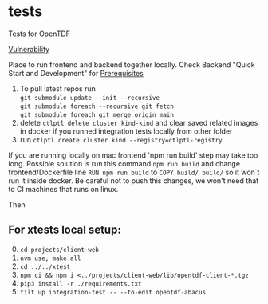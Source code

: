 # tests
Tests for OpenTDF

[Vulnerability](vulnerability)

Place to run frontend and backend together locally.
Check Backend "Quick Start and Development" for [Prerequisites](https://github.com/opentdf/backend#prerequisites)

1) To pull latest repos run
   <br/>`git submodule update --init --recursive`
   <br/>`git submodule foreach --recursive git fetch`
   <br/>`git submodule foreach git merge origin main`
2) delete `ctlptl delete cluster kind-kind` and clear saved related images in docker if you runned integration tests locally from other folder
3) run `ctlptl create cluster kind --registry=ctlptl-registry`

If you are running locally on mac frontend 'npm run build' step may take too long. Possible solution is run this
command `npm run build` and change frontend/Dockerfile line `RUN npm run build` to `COPY build/ build/` so it won`t
run it inside docker. Be careful not to push this changes, we won't need that to CI machines that runs on linux.

Then

## For xtests local setup:
0) `cd projects/client-web`
1) `nvm use; make all`
2) `cd ../../xtest`
3) `npm ci && npm i <../projects/client-web/lib/opentdf-client-*.tgz`
4) `pip3 install -r ./requirements.txt`
5) `tilt up integration-test -- --to-edit opentdf-abacus`
